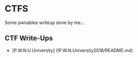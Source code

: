 # CTFS #

Some pwnables writeup done by me...

## CTF Write-Ups ##

- [P.W.N.U University] (!P.W.N.University2018/README.md)
